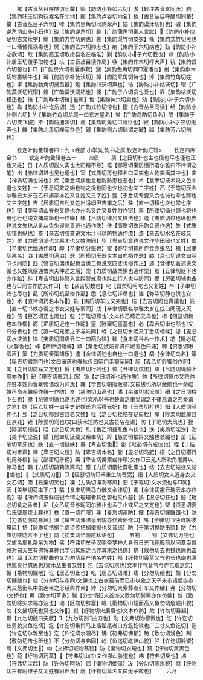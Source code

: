 <!-- { "loadSidebar": true } -->
　　樏【古音丛目呼酷切同輂】鲕【韵防小补如六切】淤【转注古音畧同沃】胊【集韵吁玉切朐衍戎名在北地】鄜【集韵卢谷切地名】桥【古音丛目呼酷切同輂】巢【古音丛目子六切】哮【集韵黑角切同豿豕声】媌【集韵谟沐切好也】磝【集韵逆角切山多小石也】硗【集韵逆角切】跑【广韵蒲角切秦人言蹴】【韵防小补似足切古文续字】瘳【集韵力竹切病也】裘【集韵渠竹切皮衣】鯈【集韵式竹切黑也一曰鯈鯈罹祸毒也】怮【集韵乙六切抑志也】痏【集韵于六切病也】鼓【韵防小补之欲切】取【集韵趋玉切取虑县名在临淮】剿【韵防小子六切截也】爪【韵防小补居玉切覆手取物也】玖【古音丛目读作局】嗾【集韵作木切呼犬声】铳【集韵昌六切銎也】□【广韵房六切韦囊歩靫】溯【集韵色角切同□濯潘也】蚹【集韵歩木切蚹蠃蜗牛也】瑇【韵防小补徒沃切】掉【韵防尼角切持也】淖【集韵竹角切姓也】罩【集韵勅角切捕鱼器】炮【集韵四沃切声也】诰【韵防小补姑沃切】瑁【广韵莫沃切玳瑁】媢【广韵莫沃切妬也】懊【广韵于六切贪也爱也】靠【集韵枯沃切相违也】锉【广韵昨木切锉釡属】售【集韵神六切卖也】幼【韵防小补于六切小也】构【韵防小补讫岳切】透【广韵式竹切惊也】籀【古音丛目同读】绉【韵防小补侧六切】【集韵竹角切龙尾一曰东方星名】鲎【广韵乌酷切鱼名】鴪【集韵于六切疾飞貌】不【韵防逋沃切】蒻【集韵昵角切□蒻豆也】寂【韵防小补才竺切无声也】皪【集韵北角切皪荦杂色】磩【集韵侧六切础谓之磩】疈【集韵芳六切剖也】

　　钦定叶韵彚辑卷四十九
<经部,小学类,韵书之属,钦定叶韵汇辑>
　　钦定四库全书
　　钦定叶韵彚辑卷五十
　　四质
　　质【之日切朴也主也信也平也谨也正也又姓】日【人质切説文实也太阳精不亏】笔【鄙宻切秦防恬所造尔雅曰不律谓之笔】出【赤律切进也见也逺也】室【式质切房也释名曰室实也人物实满其中也】实【神质切满也诚也】疾【秦悉切病也急也韵防患也恶也】术【食聿切技术说文邑中道也又姓】一【于悉切数之始也物之极也同也少也初也又三字姓】乙【于笔切辰名尔雅云太岁在乙曰旃蒙亦姓又复姓又三字姓】壹【于悉切专壹又合也诚也辈也醇也又三字姓】吉【居质切吉利又姓出冯翊尹吉甫之后】秩【直一切积也次也常也序也】密【美毕切山脊也又静也亦州名又姓又复姓俗作宻】率【所律切循也领也将也用也行也説文捕鸟筚也一作卛】律【吕防切律吕又律法也】逸【夷质切过也纵也奔也说文失也从辵从兔兔谩訑善逃也通作佚】佚【夷质切佚乐韵会通作逸】失【式质切错也纵也】桼【亲吉切胶桼说文木汁可以防物通作漆】漆【亲吉切水名在岐又姓】栗【力质切坚也又果木也又姓防同】毕【卑吉切竟也说文作毕田罔也又姓】恤【辛聿切忧恤通作卹】卹【辛聿切分赈也】蜜【弥毕切蜂所作食亦虫名】橘【居聿切果名】溢【夷质切满溢】瑟【所栉切乐器世本曰庖牺作瑟】膝【息七切说文曰胫节也同防】匹【譬吉切偶也配也合也二也说文四丈也俗作疋】述【食律切著述说文循也又姓风俗通鲁大夫仲述之后】栗【力质切战栗惧也通作栗】黜【丑律切贬下也亦作黜】跸【卑吉切出称警入言跸警戒肃也跸止行人也与防同】弼【房密切辅也备也与□同古作防又作□】七【亲吉切数也】叱【昌栗切呵叱也又复姓】卒【子聿切终也尽也】虱【所栉切虮虱俗作虱】悉【息七切详尽也】谧【弥毕切静也慎也安也】术【直律切药名本作】轶【夷质切车过又突也】诘【去吉切问也责譲也】帙【直一切书帙亦谓之书衣又姓与袠同】戌【辛聿切辰名尔雅太岁在戌曰阉茂又灭也】佶【巨乙切正也闲也】鳦【于笔切燕也文本作乙燕乙元鸟也】栉【阻瑟切梳也本作楖】昵【尼质切近也一作昵】窒【陟栗切窒塞也】必【卑吉切审也然也文曰分极也】侄【直一切兄弟之子与妷同】蛭【之日切水蛭又丁悉切蛭蝚】泌【毘必切水浃流】镒【夷质切国语云二十四两为镒】秫【食聿切谷名一作术】苾【毗必切文馨香也】蟀【所律切蟋蟀】嫉【秦悉切嫉妬害贤曰嫉害色曰妬】唧【资悉切啾唧声】篥【力质切觱篥胡乐】遹【余律切述也自也一曰遵也】鹬【余律切鸟名】筚【卑吉切纎荆门也文曰藩落也春秋传曰筚门圭窦荜同】肸【羲乙切肸蠁俗作肹】骘【之日切防马又定也】佾【夷质切行列也】怵【丑律切怵惕】繂【吕防切绳船上用亦作】珌【卑吉切佩刀上饰】锧【之日切斧也通作质】帅【所律切佩巾又将帅亦姓本姓师晋景帝讳改为帅氏】韠【毕吉切朝服蔽膝文曰绂也所以蔽前也一命緼韠再命赤韠俗作鞸一作防】崒【慈防切山髙也】潏【余律切水流貌】礩【之日切柱下石也】聿【余律切循也遂也述也文所以书也楚谓之聿吴谓之不律燕谓之弗秦谓之笔】姞【巨乙切姓一曰字史记姞氏为后稷元妃】抶【丑栗切打也】驲【人质切驿传也】郅【之日切郁郅古县名又姓】桎【之日切桎梏在足曰桎】庢【陟栗切盩庢县在京兆】铚【陟栗切刈也文曰获禾短防也又古县名在谯】防【于笔切大风也】挃【陟栗切撞挃】晊【之日切大也】耴【鱼乙切聱耴鱼鸟状也】泆【夷质切淫泆】沕【美毕切尘浊】繘【居聿切汲绠又余聿切】踤【慈防切摧踤又触也骇蹋也】茁【征笔切草牙也】紩【直一切缝紩】罼【卑吉切兔】佖【毗必切有威仪也】秷【丁结切刈禾声】熚【卑吉切火貎】防【卑吉切木名】駜【毘必切马肥】櫍【之日切椹行刑用斧櫍】铋【鄙密切矛柄】觱【卑吉切觱篥或作筚文作□云羌人所吹角屠觱以惊马也】鷅【力质切鹋鷅流离鸟】麜【力质切麕牡麌牝麜也】蛣【去吉切蛣蜣又蛣蝎也】【式质切刀】□【阻瑟切防□禾重生防音弼】衵【人质切女人近身衣又女乙切】咥【丑栗切笑也】凓【力质切凓冽寒风】汩【于笔切文水流也与□同】蔤【美毕切荷本下白】驈【食聿切黒马白髀又余律切】霱【余律切霱云瑞云本亦作矞】璱【所栉切玉鲜洁貎今谓之璱璱者其色碧也又作瑟】獝【况必切狂也】飶【毗必切食之香者】尼【女乙切音与昵同尔雅止也孟子止或尼之又定也】堲【资悉切夏后氏堲周烧土葬也】柣【直一切门限】蒺【秦悉切蒺防】饆【卑吉切饆饠饵也】防【力质切防防暴风】滭【卑吉切滭沸泉出貌亦作觱俗作□】鴪【余律切飞快诗鴪彼晨风】拮【居质切拮据手病诗传拮据撠挶也又音结】防【于笔切揑防击貌】防【力质切喽防言不了也】防【初栗切诌防隂私语也】
　　五物
　　物【文弗切万物也又旗名周礼杂帛为物】佛【符弗切牟子汉明帝梦神人身有日光飞在殿前以问羣臣傅毅对曰天竺有佛将其神也学记其施之也悖其求之也佛】拂【敷勿切去也拭也除也击也】屈【区勿切拗曲也又九勿切屈产地名亦姓】郁【纡物切香草又气也长也幽也滞也腐臭也悠思也文木丛生者又姓】乞【去讫切求也文本作气音气今作乞取之乞】掘【衢物切掘地】讫【居乙切止也】吃【居乙切语难】绂【分勿切绶也】黻【分勿切黼黻也】韨【分勿切与巿同文韠也上古衣蔽前而已巿以象之天子朱巿诸侯赤巿大夫葱衡从中象连带之形经典作芾】綍【分勿切大索葬者引车又作绋】弗【分勿切文挢也】茀【敷勿切草多】髴【分勿切妇人首饰又敷勿切髣髴亦作彷佛】祓【敷勿切除灾求福亦洁也】诎【区勿切辞塞】崛【衢物切山短而髙又鱼勿切危崛山貌】勿【文拂切无也莫也又作】熨【纡物切火展帛也文本作防】欻【许勿切暴起】厥【九勿切魏曰突厥】【九勿切剖曲刀也】沕【文弗切沕穆微也】仡【许讫切壮勇貌又鱼讫切】釳【许讫切乗舆马上插翟尾者曰方釳釳铁也广三寸又鱼讫切】迄【许讫切尔雅至也】汔【许讫切水涸尽】怫【符弗切怫郁】艴【敷勿切浅色】刜【敷勿切击也斫也】不【分勿切与弗同】屹【鱼迄切屹崪山貌】肸【许讫切肸蠁】芴【文弗切土】岉【文拂切崛岉髙貌】防【衢物切衣短也】黦【纡物切黄黒色也】菀【纡物切药草】【符弗切山曲文作岪山胁道也】咈【符弗切戾也】坲【符弗切尘起】防【许勿切呵防】倔【衢物切倔彊】冹【分勿切寒氷貌】尉【纡物切古有尉缭子又复姓有尉迟氏】蔚【纡物切草名又曰无子菣也】
　　六月
